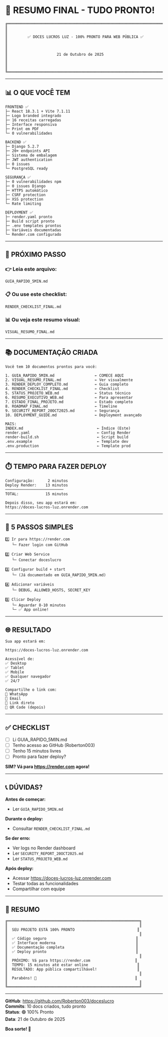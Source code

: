 # 🎊 RESUMO FINAL - TUDO PRONTO!

```
╔═══════════════════════════════════════════════════════════════════════════╗
║                                                                           ║
║         ✅ DOCES LUCROS LUZ - 100% PRONTO PARA WEB PÚBLICA ✅            ║
║                                                                           ║
║                      21 de Outubro de 2025                               ║
║                                                                           ║
╚═══════════════════════════════════════════════════════════════════════════╝
```

---

## 📊 O QUE VOCÊ TEM

```
FRONTEND ✅
├─ React 18.3.1 + Vite 7.1.11
├─ Logo branded integrado
├─ 16 receitas carregadas
├─ Interface responsiva
├─ Print em PDF
└─ 0 vulnerabilidades

BACKEND ✅
├─ Django 5.2.7
├─ 20+ endpoints API
├─ Sistema de embalagem
├─ JWT authentication
├─ 0 issues
└─ PostgreSQL ready

SEGURANÇA ✅
├─ 0 vulnerabilidades npm
├─ 0 issues Django
├─ HTTPS automático
├─ CSRF protection
├─ XSS protection
└─ Rate limiting

DEPLOYMENT ✅
├─ render.yaml pronto
├─ Build script pronto
├─ .env templates prontos
├─ Variáveis documentadas
└─ Render.com configurado
```

---

## 🚀 PRÓXIMO PASSO

### 👉 Leia este arquivo:
```
GUIA_RAPIDO_5MIN.md
```

### 📋 Ou use este checklist:
```
RENDER_CHECKLIST_FINAL.md
```

### 📊 Ou veja este resumo visual:
```
VISUAL_RESUMO_FINAL.md
```

---

## 📚 DOCUMENTAÇÃO CRIADA

```
Você tem 10 documentos prontos para você:

1. GUIA_RAPIDO_5MIN.md                  ← COMECE AQUI
2. VISUAL_RESUMO_FINAL.md               ← Ver visualmente
3. RENDER_DEPLOY_COMPLETO.md            ← Guia completo
4. RENDER_CHECKLIST_FINAL.md            ← Checklist
5. STATUS_PROJETO_WEB.md                ← Status técnico
6. RESUMO_EXECUTIVO_WEB.md              ← Para apresentar
7. ESTADO_FINAL_PROJETO.md              ← Estado completo
8. ROADMAP_FINAL.md                     ← Timeline
9. SECURITY_REPORT_20OCT2025.md         ← Segurança
10. DEPLOYMENT_GUIDE.md                 ← Deployment avançado

MAIS:
INDEX.md                                 ← Índice (Este)
render.yaml                              ← Config Render
render-build.sh                          ← Script build
.env.example                             ← Template dev
.env.production                          ← Template prod
```

---

## ⏱️ TEMPO PARA FAZER DEPLOY

```
Configuração:      2 minutos
Deploy Render:    13 minutos
──────────────────────────
TOTAL:            15 minutos

Depois disso, seu app estará em:
https://doces-lucros-luz.onrender.com
```

---

## 🎯 5 PASSOS SIMPLES

```
1️⃣ Ir para https://render.com
   └─ Fazer login com GitHub

2️⃣ Criar Web Service
   └─ Conectar doceslucro

3️⃣ Configurar build + start
   └─ (Já documentado em GUIA_RAPIDO_5MIN.md)

4️⃣ Adicionar variáveis
   └─ DEBUG, ALLOWED_HOSTS, SECRET_KEY

5️⃣ Clicar Deploy
   └─ Aguardar 8-10 minutos
   └─ ✅ App online!
```

---

## 🌐 RESULTADO

```
Sua app estará em:

https://doces-lucros-luz.onrender.com

Acessível de:
✅ Desktop
✅ Tablet
✅ Mobile
✅ Qualquer navegador
✅ 24/7

Compartilhe o link com:
📱 WhatsApp
📧 Email
🔗 Link direto
📱 QR Code (depois)
```

---

## ✅ CHECKLIST

- [ ] Li GUIA_RAPIDO_5MIN.md
- [ ] Tenho acesso ao GitHub (Roberton003)
- [ ] Tenho 15 minutos livres
- [ ] Pronto para fazer deploy?

**SIM? Vá para https://render.com agora!**

---

## 📞 DÚVIDAS?

**Antes de começar:**
- Ler `GUIA_RAPIDO_5MIN.md`

**Durante o deploy:**
- Consultar `RENDER_CHECKLIST_FINAL.md`

**Se der erro:**
- Ver logs no Render dashboard
- Ler `SECURITY_REPORT_20OCT2025.md`
- Ler `STATUS_PROJETO_WEB.md`

**Após deploy:**
- Acessar https://doces-lucros-luz.onrender.com
- Testar todas as funcionalidades
- Compartilhar com equipe

---

## 🎉 RESUMO

```
╔═══════════════════════════════════════════════════════════╗
║                                                           ║
║  SEU PROJETO ESTÁ 100% PRONTO                            ║
║                                                           ║
║  ✅ Código seguro                                        ║
║  ✅ Interface moderna                                    ║
║  ✅ Documentação completa                                ║
║  ✅ Deploy pronto                                        ║
║                                                           ║
║  PRÓXIMO: Vá para https://render.com                    ║
║  TEMPO: 15 minutos até estar online                      ║
║  RESULTADO: App pública compartilhável!                  ║
║                                                           ║
║  Parabéns! 🎊                                            ║
║                                                           ║
╚═══════════════════════════════════════════════════════════╝
```

---

**GitHub**: https://github.com/Roberton003/doceslucro  
**Commits**: 10 docs criados, tudo pronto  
**Status**: 🟢 100% Pronto  
**Data**: 21 de Outubro de 2025

**Boa sorte! 🚀**
